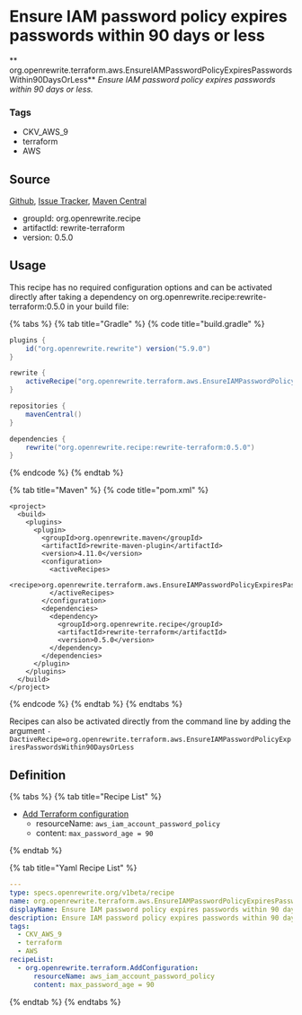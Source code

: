 # Ensure IAM password policy expires passwords within 90 days or less

** org.openrewrite.terraform.aws.EnsureIAMPasswordPolicyExpiresPasswordsWithin90DaysOrLess**
_Ensure IAM password policy expires passwords within 90 days or less._

### Tags

* CKV_AWS_9
* terraform
* AWS

## Source

[Github](https://github.com/openrewrite/rewrite-terraform), [Issue Tracker](https://github.com/openrewrite/rewrite-terraform/issues), [Maven Central](https://search.maven.org/artifact/org.openrewrite.recipe/rewrite-terraform/0.5.0/jar)

* groupId: org.openrewrite.recipe
* artifactId: rewrite-terraform
* version: 0.5.0


## Usage

This recipe has no required configuration options and can be activated directly after taking a dependency on org.openrewrite.recipe:rewrite-terraform:0.5.0 in your build file:

{% tabs %}
{% tab title="Gradle" %}
{% code title="build.gradle" %}
```groovy
plugins {
    id("org.openrewrite.rewrite") version("5.9.0")
}

rewrite {
    activeRecipe("org.openrewrite.terraform.aws.EnsureIAMPasswordPolicyExpiresPasswordsWithin90DaysOrLess")
}

repositories {
    mavenCentral()
}

dependencies {
    rewrite("org.openrewrite.recipe:rewrite-terraform:0.5.0")
}
```
{% endcode %}
{% endtab %}

{% tab title="Maven" %}
{% code title="pom.xml" %}
```markup
<project>
  <build>
    <plugins>
      <plugin>
        <groupId>org.openrewrite.maven</groupId>
        <artifactId>rewrite-maven-plugin</artifactId>
        <version>4.11.0</version>
        <configuration>
          <activeRecipes>
            <recipe>org.openrewrite.terraform.aws.EnsureIAMPasswordPolicyExpiresPasswordsWithin90DaysOrLess</recipe>
          </activeRecipes>
        </configuration>
        <dependencies>
          <dependency>
            <groupId>org.openrewrite.recipe</groupId>
            <artifactId>rewrite-terraform</artifactId>
            <version>0.5.0</version>
          </dependency>
        </dependencies>
      </plugin>
    </plugins>
  </build>
</project>
```
{% endcode %}
{% endtab %}
{% endtabs %}

Recipes can also be activated directly from the command line by adding the argument `-DactiveRecipe=org.openrewrite.terraform.aws.EnsureIAMPasswordPolicyExpiresPasswordsWithin90DaysOrLess`

## Definition

{% tabs %}
{% tab title="Recipe List" %}
* [Add Terraform configuration](../../terraform/addconfiguration.md)
  * resourceName: `aws_iam_account_password_policy`
  * content: `max_password_age = 90`

{% endtab %}

{% tab title="Yaml Recipe List" %}
```yaml
---
type: specs.openrewrite.org/v1beta/recipe
name: org.openrewrite.terraform.aws.EnsureIAMPasswordPolicyExpiresPasswordsWithin90DaysOrLess
displayName: Ensure IAM password policy expires passwords within 90 days or less
description: Ensure IAM password policy expires passwords within 90 days or less.
tags:
  - CKV_AWS_9
  - terraform
  - AWS
recipeList:
  - org.openrewrite.terraform.AddConfiguration:
      resourceName: aws_iam_account_password_policy
      content: max_password_age = 90

```
{% endtab %}
{% endtabs %}
